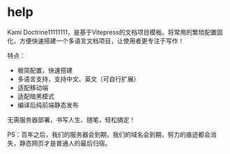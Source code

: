 
# help
Kami Doctrine11111111，是基于Vitepress的文档项目模板。将常用的繁琐配置固化，方便快速搭建一个多语言文档项目，让使用者更专注于写作！


特点：

- 极简配置，快速搭建
- 多语言支持，支持中文、英文（可自行扩展）
- 适配移动端
- 适配暗黑模式
- 编译后纯前端静态发布

无需服务器部署，书写人生、随笔，轻松搞定！

PS：百年之后，我们的服务器会到期，我们的域名会到期，努力的痕迹都会消失，静态网页才是普通人的最后归宿。